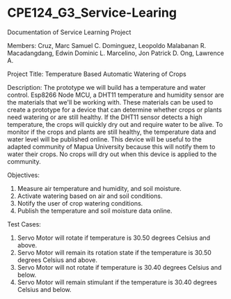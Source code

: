 # CPE124_G3_Service-Learing

Documentation of Service Learning Project

Members: 
Cruz, Marc Samuel C. 
Dominguez, Leopoldo Malabanan R. 
Macadangdang, Edwin Dominic L. 
Marcelino, Jon Patrick D. 
Ong, Lawrence A. 

Project Title: Temperature Based Automatic Watering of Crops 

Description: 
The prototype we will build has a temperature and water control. Esp8266 Node MCU, a DHT11 temperature and humidity sensor are the materials that we'll be working with. These materials can be used to create a prototype for a device that can determine whether crops or plants need watering or are still healthy. If the DHT11 sensor detects a high temperature, the crops will quickly dry out and require water to be alive. To monitor if the crops and plants are still healthy, the temperature data and water level will be published online. This device will be useful to the adapted community of Mapua University because this will notify them to water their crops. No crops will dry out when this device is applied to the community. 

Objectives: 
1. Measure air temperature and humidity, and soil moisture. 
2. Activate watering based on air and soil conditions.  
3. Notify the user of crop watering conditions. 
4. Publish the temperature and soil moisture data online. 

Test Cases: 
1. Servo Motor will rotate if temperature is 30.50 degrees Celsius and above.  
2. Servo Motor will remain its rotation state if the temperature is 30.50 degrees Celsius and above. 
3. Servo Motor will not rotate if temperature is 30.40 degrees Celsius and below. 
4. Servo Motor will remain stimulant if the temperature is 30.40 degrees Celsius and below. 
